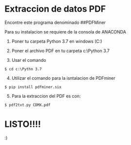 # Extraccion de datos PDF

Encontre este programa denominado ##PDFMiner

Para su instalacion se requiere de la consola de ANACONDA 

1) Poner tu carpeta Python 3.7 en windows (C:)

2) Poner el archivo PDF en tu carpeta c:\Python 3.7 

3) Usar el comando 

```
$ cd c:\Pythn 3.7
```

4) Utilizar el comando para la isntalacion de PDFminer

```
$ pip install pdfminer.six
```

5) Para la extraccion del PDF es con:

```
$ pdf2txt.py CDMX.pdf
```

# LISTO!!!!

:)
